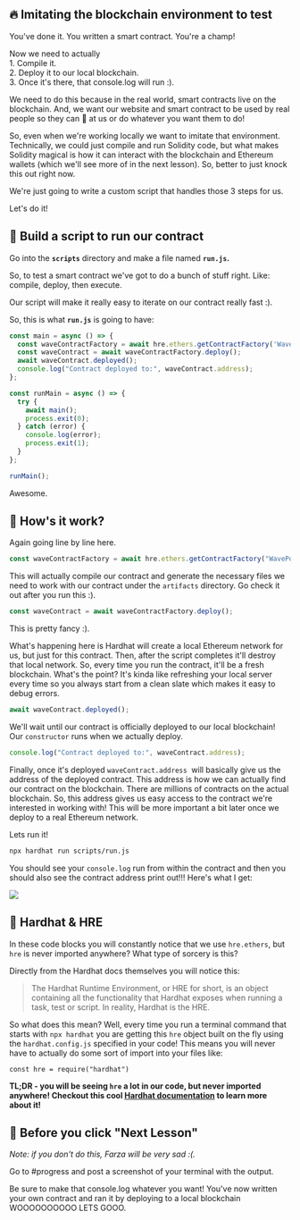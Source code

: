 🔥 Imitating the blockchain environment to test
-----------------------------------------------

You've done it. You written a smart contract. You're a champ!

Now we need to actually\
1\. Compile it.\
2\. Deploy it to our local blockchain.\
3\. Once it's there, that console.log will run :).

We need to do this because in the real world, smart contracts live on the blockchain. And, we want our website and smart contract to be used by real people so they can 👋 at us or do whatever you want them to do!

So, even when we're working locally we want to imitate that environment. Technically, we could just compile and run Solidity code, but what makes Solidity magical is how it can interact with the blockchain and Ethereum wallets (which we'll see more of in the next lesson). So, better to just knock this out right now.

We're just going to write a custom script that handles those 3 steps for us.

Let's do it!

📝 Build a script to run our contract
-------------------------------------

Go into the **`scripts`** directory and make a file named **`run.js`.** 

So, to test a smart contract we've got to do a bunch of stuff right. Like: compile, deploy, then execute.

Our script will make it really easy to iterate on our contract really fast :).

So, this is what **`run.js`** is going to have:

```javascript
const main = async () => {
  const waveContractFactory = await hre.ethers.getContractFactory('WavePortal');
  const waveContract = await waveContractFactory.deploy();
  await waveContract.deployed();
  console.log("Contract deployed to:", waveContract.address);
};

const runMain = async () => {
  try {
    await main();
    process.exit(0);
  } catch (error) {
    console.log(error);
    process.exit(1);
  }
};

runMain();
```

Awesome.

🤔 How's it work?
-----------------

Again going line by line here.

```javascript
const waveContractFactory = await hre.ethers.getContractFactory("WavePortal");
```

This will actually compile our contract and generate the necessary files we need to work with our contract under the `artifacts` directory. Go check it out after you run this :).

```javascript
const waveContract = await waveContractFactory.deploy();
```

This is pretty fancy :). 

What's happening here is Hardhat will create a local Ethereum network for us, but just for this contract. Then, after the script completes it'll destroy that local network. So, every time you run the contract, it'll be a fresh blockchain. What's the point? It's kinda like refreshing your local server every time so you always start from a clean slate which makes it easy to debug errors.

```javascript
await waveContract.deployed();
```

We'll wait until our contract is officially deployed to our local blockchain! Our `constructor` runs when we actually deploy.

```javascript
console.log("Contract deployed to:", waveContract.address);
```

Finally, once it's deployed `waveContract.address`  will basically give us the address of the deployed contract. This address is how we can actually find our contract on the blockchain. There are millions of contracts on the actual blockchain. So, this address gives us easy access to the contract we're interested in working with! This will be more important a bit later once we deploy to a real Ethereum network.

Lets run it!

```bash
npx hardhat run scripts/run.js
```

You should see your `console.log` run from within the contract and then you should also see the contract address print out!!! Here's what I get:

![](https://i.imgur.com/ug79rOM.png)


🎩 Hardhat & HRE
----------------

In these code blocks you will constantly notice that we use `hre.ethers`, but `hre` is never imported anywhere? What type of sorcery is this? 

Directly from the Hardhat docs themselves you will notice this:

> The Hardhat Runtime Environment, or HRE for short, is an object containing all the functionality that Hardhat exposes when running a task, test or script. In reality, Hardhat is the HRE.

So what does this mean? Well, every time you run a terminal command that starts with `npx hardhat` you are getting this `hre` object built on the fly using the `hardhat.config.js` specified in your code! This means you will never have to actually do some sort of import into your files like:

`const hre = require("hardhat")`

**TL;DR - you will be seeing `hre` a lot in our code, but never imported anywhere! Checkout this cool [Hardhat documentation](https://hardhat.org/advanced/hardhat-runtime-environment.html) to learn more about it!**

🚨 Before you click "Next Lesson"
-------------------------------------------

*Note: if you don't do this, Farza will be very sad :(.*

Go to #progress and post a screenshot of your terminal with the output.

Be sure to make that console.log whatever you want! You've now written your own contract and ran it by deploying to a local blockchain WOOOOOOOOOO LETS GOOO.
